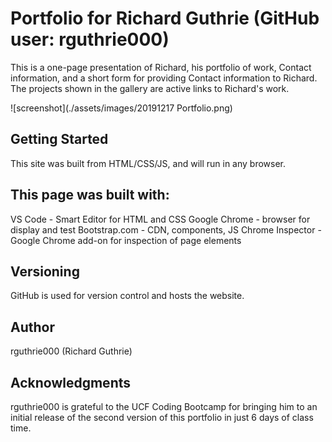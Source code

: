 # Portfolio for Richard Guthrie (GitHub user: rguthrie000)

This is a one-page presentation of Richard, his portfolio of work, Contact information, 
and a short form for providing Contact information to Richard.  The projects shown in 
the gallery are active links to Richard's work.

![screenshot](./assets/images/20191217 Portfolio.png)

## Getting Started

This site was built from HTML/CSS/JS, and will run in any browser.

## This page was built with:

VS Code - Smart Editor for HTML and CSS
Google Chrome - browser for display and test
Bootstrap.com - CDN, components, JS
Chrome Inspector - Google Chrome add-on for inspection of page elements

## Versioning

GitHub is used for version control and hosts the website.

## Author

rguthrie000 (Richard Guthrie)

## Acknowledgments

rguthrie000 is grateful to the UCF Coding Bootcamp for bringing him to an initial
release of the second version of this portfolio in just 6 days of class time.